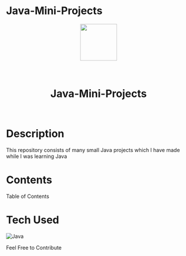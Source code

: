 # Java-Mini-Projects

<div align="center">
      <img src="https://imgur.com/hTwRNlp.png" height="100px">
      <h1><br/>Java-Mini-Projects</h1>
     </div>
<p align="center"> <a href="https://hdz-088.github.io/ProjectVault/" target="_blank"><img alt="" src="https://img.shields.io/badge/Website-EA4C89?style=normal&logo=dribbble&logoColor=white" style="vertical-align:center" /></a> <a href="https://www.linkedin.com/in/hdz088/}" target="_blank"><img alt="" src="https://img.shields.io/badge/LinkedIn-0077B5?style=normal&logo=linkedin&logoColor=white" style="vertical-align:center" /></a> </p>

# Description

This repository consists of many small Java projects which I have made while I was learning Java

# Contents

Table of Contents

# Tech Used

![Java](https://img.shields.io/badge/java-%23ED8B00.svg?style=for-the-badge&logo=java&logoColor=white)

Feel Free to Contribute

<!-- </> with 💛 by readMD (https://readmd.itsvg.in) -->
